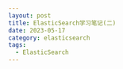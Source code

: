 ```yaml
---
layout: post
title: ElasticSearch学习笔记(二)
date: 2023-05-17 
category: elasticsearch
tags:
  - ElasticSearch 
---
```


